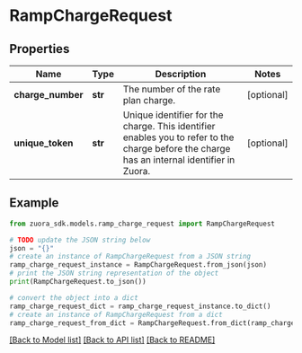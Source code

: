 # RampChargeRequest


## Properties

Name | Type | Description | Notes
------------ | ------------- | ------------- | -------------
**charge_number** | **str** | The number of the rate plan charge. | [optional] 
**unique_token** | **str** | Unique identifier for the charge. This identifier enables you to refer to the charge before the charge has an internal identifier in Zuora. | [optional] 

## Example

```python
from zuora_sdk.models.ramp_charge_request import RampChargeRequest

# TODO update the JSON string below
json = "{}"
# create an instance of RampChargeRequest from a JSON string
ramp_charge_request_instance = RampChargeRequest.from_json(json)
# print the JSON string representation of the object
print(RampChargeRequest.to_json())

# convert the object into a dict
ramp_charge_request_dict = ramp_charge_request_instance.to_dict()
# create an instance of RampChargeRequest from a dict
ramp_charge_request_from_dict = RampChargeRequest.from_dict(ramp_charge_request_dict)
```
[[Back to Model list]](../README.md#documentation-for-models) [[Back to API list]](../README.md#documentation-for-api-endpoints) [[Back to README]](../README.md)


